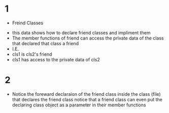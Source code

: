 # 1
* Freind Classes
- this data shows how to declare friend classes and impliment them
- The member functions of
friend can access the private data of the class that declared that class a friend
- I.E.
- cls1 is cls2's friend
- cls1 has access to the private data of cls2

# 2
- Notice the foreward declaraion of the friend class inside the class (file) that declares the friend class
notice that a friend class can even put the declaring class object as a parameter in their member functions